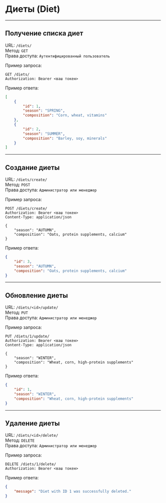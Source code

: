 # Диеты (Diet)   
---
## Получение списка диет

URL: `/diets/`  
Метод: `GET`    
Права доступа: `Аутентифицированный пользователь`    

Пример запроса:

```
GET /diets/
Authorization: Bearer <ваш токен>
```

Пример ответа:

```json
[
    {
        "id": 1,
        "season": "SPRING",
        "composition": "Corn, wheat, vitamins"
    },
    {
        "id": 2,
        "season": "SUMMER",
        "composition": "Barley, soy, minerals"
    }
]
```
---
## Создание диеты

URL: `/diets/create/`  
Метод: `POST`    
Права доступа: `Администратор или менеджер`    

Пример запроса:

```
POST /diets/create/
Authorization: Bearer <ваш токен>
Content-Type: application/json

{
    "season": "AUTUMN",
    "composition": "Oats, protein supplements, calcium"
}
```

Пример ответа:

```json
{
    "id": 3,
    "season": "AUTUMN",
    "composition": "Oats, protein supplements, calcium"
}
```
---

## Обновление диеты

URL: `/diets/<id>/update/`  
Метод: `PUT`    
Права доступа: `Администратор или менеджер`    

Пример запроса:

```
PUT /diets/1/update/
Authorization: Bearer <ваш токен>
Content-Type: application/json

{
    "season": "WINTER",
    "composition": "Wheat, corn, high-protein supplements"
}
```

Пример ответа:

```json
{
    "id": 1,
    "season": "WINTER",
    "composition": "Wheat, corn, high-protein supplements"
}
```

---

## Удаление диеты

URL: `/diets/<id>/delete/`  
Метод: `DELETE`    
Права доступа: `Администратор или менеджер`    

Пример запроса:

```
DELETE /diets/1/delete/
Authorization: Bearer <ваш токен>
```

Пример ответа:

```json
{
    "message": "Diet with ID 1 was successfully deleted."
}
```
